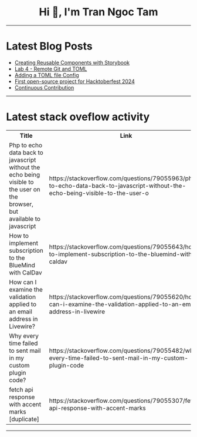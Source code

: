 <h1 align="center">Hi 👋, I'm Tran Ngoc Tam</h1>

---

# Latest Blog Posts 
<!-- BLOG-POST-LIST:START -->
- [Creating Reusable Components with Storybook](https://dev.to/kartikmehta8/creating-reusable-components-with-storybook-127l)
- [Lab 4 - Remote Git and TOML](https://dev.to/aldrin312/lab-4-remote-git-and-toml-2gmm)
- [Adding a TOML file Config](https://dev.to/add00_3/adding-a-toml-file-config-1ibi)
- [First open-source project for Hacktoberfest 2024](https://dev.to/harshil_patel/first-open-source-project-for-hacktoberfest-2024-45al)
- [Continuous Contribution](https://dev.to/amullagaliev/continuous-contribution-2nj7)
<!-- BLOG-POST-LIST:END -->

---

# Latest stack oveflow activity
<table>
  <tr><th>Title</th><th>Link</th></tr>
  <!-- STACKOVERFLOW:START --><tr><td>Php to echo data back to javascript without the echo being visible to the user on the browser, but available to javascript</td><td>https://stackoverflow.com/questions/79055963/php-to-echo-data-back-to-javascript-without-the-echo-being-visible-to-the-user-o</td></tr><tr><td>How to implement subscription to the BlueMind with CalDav</td><td>https://stackoverflow.com/questions/79055643/how-to-implement-subscription-to-the-bluemind-with-caldav</td></tr><tr><td>How can I examine the validation applied to an email address in Livewire?</td><td>https://stackoverflow.com/questions/79055620/how-can-i-examine-the-validation-applied-to-an-email-address-in-livewire</td></tr><tr><td>Why every time failed to sent mail in my custom plugin code?</td><td>https://stackoverflow.com/questions/79055482/why-every-time-failed-to-sent-mail-in-my-custom-plugin-code</td></tr><tr><td>fetch api response with accent marks [duplicate]</td><td>https://stackoverflow.com/questions/79055307/fetch-api-response-with-accent-marks</td></tr><!-- STACKOVERFLOW:END -->
</table>

---


